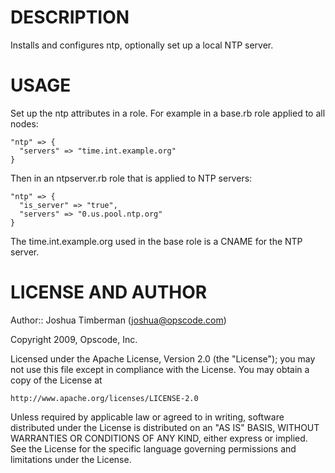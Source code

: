 DESCRIPTION
===========

Installs and configures ntp, optionally set up a local NTP server.

USAGE
=====

Set up the ntp attributes in a role. For example in a base.rb role applied to all nodes:

    "ntp" => {
      "servers" => "time.int.example.org"
    }

Then in an ntpserver.rb role that is applied to NTP servers:

    "ntp" => {
      "is_server" => "true",
      "servers" => "0.us.pool.ntp.org"
    }

The time.int.example.org used in the base role is a CNAME for the NTP server.

LICENSE AND AUTHOR
==================

Author:: Joshua Timberman (<joshua@opscode.com>)

Copyright 2009, Opscode, Inc.

Licensed under the Apache License, Version 2.0 (the "License");
you may not use this file except in compliance with the License.
You may obtain a copy of the License at

    http://www.apache.org/licenses/LICENSE-2.0

Unless required by applicable law or agreed to in writing, software
distributed under the License is distributed on an "AS IS" BASIS,
WITHOUT WARRANTIES OR CONDITIONS OF ANY KIND, either express or implied.
See the License for the specific language governing permissions and
limitations under the License.
